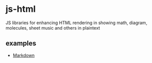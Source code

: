 # js-html
JS libraries for enhancing HTML rendering in showing math, diagram, molecules, sheet music and others in plaintext


## examples
+ [Markdown](html/markdown.html)